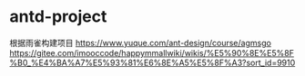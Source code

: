 # antd-project
根据雨雀构建项目
https://www.yuque.com/ant-design/course/agmsgo 
https://gitee.com/imooccode/happymmallwiki/wikis/%E5%90%8E%E5%8F%B0_%E4%BA%A7%E5%93%81%E6%8E%A5%E5%8F%A3?sort_id=9910